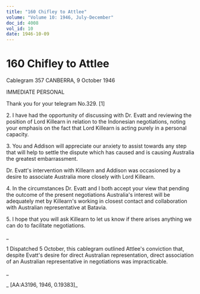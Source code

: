 ```yaml
---
title: "160 Chifley to Attlee"
volume: "Volume 10: 1946, July-December"
doc_id: 4008
vol_id: 10
date: 1946-10-09
---
```


# 160 Chifley to Attlee

Cablegram 357 CANBERRA, 9 October 1946

IMMEDIATE PERSONAL

Thank you for your telegram No.329. [1]

2\. I have had the opportunity of discussing with Dr. Evatt and reviewing the position of Lord Killearn in relation to the Indonesian negotiations, noting your emphasis on the fact that Lord Killearn is acting purely in a personal capacity.

3\. You and Addison will appreciate our anxiety to assist towards any step that will help to settle the dispute which has caused and is causing Australia the greatest embarrassment.

Dr. Evatt's intervention with Killearn and Addison was occasioned by a desire to associate Australia more closely with Lord Killearn.

4\. In the circumstances Dr. Evatt and I both accept your view that pending the outcome of the present negotiations Australia's interest will be adequately met by Killearn's working in closest contact and collaboration with Australian representative at Batavia.

5\. I hope that you will ask Killearn to let us know if there arises anything we can do to facilitate negotiations.

_

1 Dispatched 5 October, this cablegram outlined Attlee's conviction that, despite Evatt's desire for direct Australian representation, direct association of an Australian representative in negotiations was impracticable.

_

_ [AA:A3196, 1946, 0.19383]_
